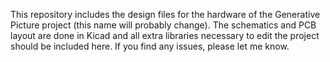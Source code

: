 This repository includes the design files for the hardware of the
Generative Picture project (this name will probably change). The
schematics and PCB layout are done in Kicad and all extra libraries
necessary to edit the project should be included here. If you find any
issues, please let me know.
